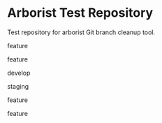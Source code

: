 # Arborist Test Repository

Test repository for arborist Git branch cleanup tool.


feature


feature


develop


staging


feature


feature

